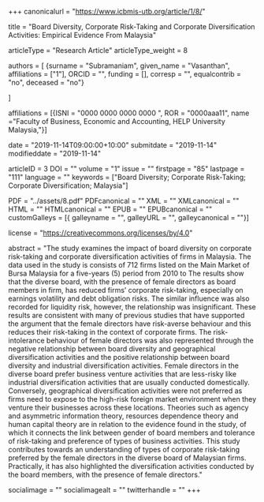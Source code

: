 +++
canonicalurl = "https://www.icbmis-utb.org/article/1/8/"

title = "Board Diversity, Corporate Risk-Taking and Corporate Diversification Activities: Empirical Evidence From Malaysia"

articleType = "Research Article"
articleType_weight = 8

authors = [
  {surname = "Subramaniam",  given_name = "Vasanthan",  affiliations = ["1"],  ORCID = "", funding = [], corresp = "", equalcontrib = "no", deceased = "no"}

]

affiliations = [{ISNI = "0000 0000 0000 0000 ", ROR = "0000aaa11", name ="Faculty of Business, Economic and Accounting, HELP University Malaysia,"}]

date = "2019-11-14T09:00:00+10:00"
submitdate = "2019-11-14"
modifieddate = "2019-11-14"

articleID = 3
DOI = ""
volume = "1"
issue = ""
firstpage = "85"
lastpage = "111"
language = ""
keywords = ["Board Diversity; Corporate Risk-Taking; Corporate Diversification; Malaysia"]

PDF = "../assets/8.pdf"
PDFcanonical = ""
XML = ""
XMLcanonical = ""
HTML = ""
HTMLcanonical = ""
EPUB = ""
EPUBcanonical = ""
customGalleys = [{ galleyname = "", galleyURL = "", galleycanonical = ""}]

license = "https://creativecommons.org/licenses/by/4.0"

abstract = "The study examines the impact of board diversity on corporate risk-taking and corporate diversification activities of firms in Malaysia. The data used in the study is consists of 712 firms listed on the Main Market of Bursa Malaysia for a five-years (5) period from 2010 to The results show that the diverse board, with the presence of female directors as board members in firm, has reduced firms’ corporate risk-taking, especially on earnings volatility and debt obligation risks. The similar influence was also recorded for liquidity risk, however, the relationship was insignificant. These results are consistent with many of previous studies that have supported the argument that the female directors have risk-averse behaviour and this reduces their risk-taking in the context of corporate firms. The risk-intolerance behaviour of female directors was also represented through the negative relationship between board diversity and geographical diversification activities and the positive relationship between board diversity and industrial diversification activities. Female directors in the diverse board prefer business venture activities that are less-risky like industrial diversification activities that are usually conducted domestically. Conversely, geographical diversification activities were not preferred as firms need to expose to the high-risk foreign market environment when they venture their businesses across these locations. Theories such as agency and asymmetric information theory, resources dependence theory and human capital theory are in relation to the evidence found in the study, of which it connects the link between gender of board members and tolerance of risk-taking and preference of types of business activities. This study contributes towards an understanding of types of corporate risk-taking preferred by the female directors in the diverse board of Malaysian firms. Practically, it has also highlighted the diversification activities conducted by the board members, with the presence of female directors."


socialimage = ""
socialimagealt = ""
twitterhandle = ""
+++

